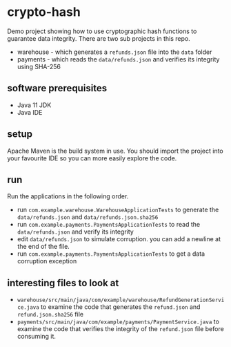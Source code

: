 # crypto-hash

Demo project showing how to use cryptographic hash functions to guarantee data integrity. There
are two sub projects in this repo.

* warehouse - which generates a `refunds.json` file into the `data` folder 
* payments - which reads the `data/refunds.json` and verifies its integrity using SHA-256

## software prerequisites 

* Java 11 JDK 
* Java IDE 

## setup

Apache Maven is the build system in use. You should import the project into your favourite IDE so
you can more easily explore the code.

## run 

Run the applications in the following order.

* run `com.example.warehouse.WarehouseApplicationTests` to generate the `data/refunds.json` and `data/refunds.json.sha256`
* run `com.example.payments.PaymentsApplicationTests` to read the `data/refunds.json` and verify its integrity 
* edit `data/refunds.json` to simulate corruption. you can add a newline at the end of the file.
* run `com.example.payments.PaymentsApplicationTests` to get a data corruption exception 

## interesting files to look at 

* `warehouse/src/main/java/com/example/warehouse/RefundGenerationService.java` to examine the code
that generates the `refund.json` and `refund.json.sha256` file
* `payments/src/main/java/com/example/payments/PaymentService.java` to examine the code that 
 verifies the integrity of the `refund.json` file before consuming it.
